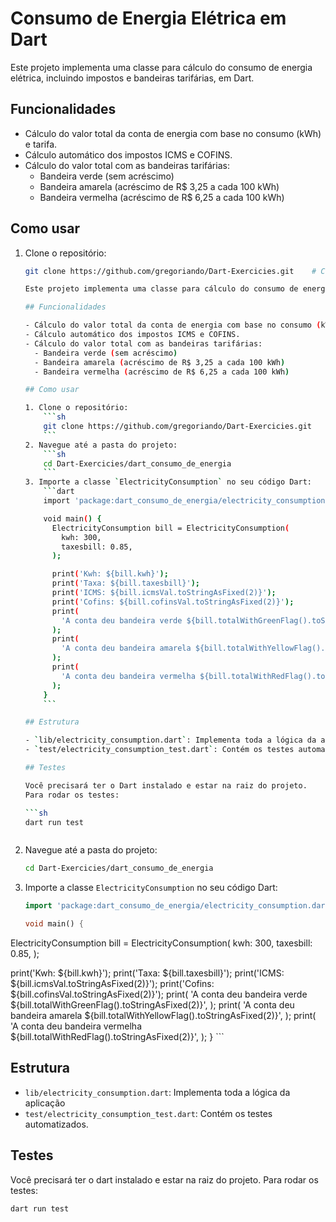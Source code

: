 # Consumo de Energia Elétrica em Dart

Este projeto implementa uma classe para cálculo do consumo de energia elétrica, incluindo impostos e bandeiras tarifárias, em Dart.

## Funcionalidades

- Cálculo do valor total da conta de energia com base no consumo (kWh) e tarifa.
- Cálculo automático dos impostos ICMS e COFINS.
- Cálculo do valor total com as bandeiras tarifárias:
  - Bandeira verde (sem acréscimo)
  - Bandeira amarela (acréscimo de R$ 3,25 a cada 100 kWh)
  - Bandeira vermelha (acréscimo de R$ 6,25 a cada 100 kWh)

## Como usar

1. Clone o repositório:
    ```sh
    git clone https://github.com/gregoriando/Dart-Exercicies.git    # Consumo de Energia Elétrica em Dart
    
    Este projeto implementa uma classe para cálculo do consumo de energia elétrica, incluindo impostos e bandeiras tarifárias, em Dart.
    
    ## Funcionalidades
    
    - Cálculo do valor total da conta de energia com base no consumo (kWh) e tarifa.
    - Cálculo automático dos impostos ICMS e COFINS.
    - Cálculo do valor total com as bandeiras tarifárias:
      - Bandeira verde (sem acréscimo)
      - Bandeira amarela (acréscimo de R$ 3,25 a cada 100 kWh)
      - Bandeira vermelha (acréscimo de R$ 6,25 a cada 100 kWh)
    
    ## Como usar
    
    1. Clone o repositório:
        ```sh
        git clone https://github.com/gregoriando/Dart-Exercicies.git
        ```
    2. Navegue até a pasta do projeto:
        ```sh
        cd Dart-Exercicies/dart_consumo_de_energia
        ```
    3. Importe a classe `ElectricityConsumption` no seu código Dart:
        ```dart
        import 'package:dart_consumo_de_energia/electricity_consumption.dart';
    
        void main() {
          ElectricityConsumption bill = ElectricityConsumption(
            kwh: 300,
            taxesbill: 0.85,
          );
    
          print('Kwh: ${bill.kwh}');
          print('Taxa: ${bill.taxesbill}');
          print('ICMS: ${bill.icmsVal.toStringAsFixed(2)}');
          print('Cofins: ${bill.cofinsVal.toStringAsFixed(2)}');
          print(
            'A conta deu bandeira verde ${bill.totalWithGreenFlag().toStringAsFixed(2)}',
          );
          print(
            'A conta deu bandeira amarela ${bill.totalWithYellowFlag().toStringAsFixed(2)}',
          );
          print(
            'A conta deu bandeira vermelha ${bill.totalWithRedFlag().toStringAsFixed(2)}',
          );
        }
        ```
    
    ## Estrutura
    
    - `lib/electricity_consumption.dart`: Implementa toda a lógica da aplicação
    - `test/electricity_consumption_test.dart`: Contém os testes automatizados.
    
    ## Testes
    
    Você precisará ter o Dart instalado e estar na raiz do projeto.
    Para rodar os testes:
    
    ```sh
    dart run test
    ```
    ```
2. Navegue até a pasta do projeto:
    ```sh
    cd Dart-Exercicies/dart_consumo_de_energia
    ```
3. Importe a classe `ElectricityConsumption` no seu código Dart:
    ```dart
    import 'package:dart_consumo_de_energia/electricity_consumption.dart';

    void main() {
  ElectricityConsumption bill = ElectricityConsumption(
    kwh: 300,
    taxesbill: 0.85,
  );

  print('Kwh: ${bill.kwh}');
  print('Taxa: ${bill.taxesbill}');
  print('ICMS: ${bill.icmsVal.toStringAsFixed(2)}');
  print('Cofins: ${bill.cofinsVal.toStringAsFixed(2)}');
  print(
    'A conta deu bandeira verde ${bill.totalWithGreenFlag().toStringAsFixed(2)}',
  );
  print(
    'A conta deu bandeira amarela ${bill.totalWithYellowFlag().toStringAsFixed(2)}',
  );
  print(
    'A conta deu bandeira vermelha ${bill.totalWithRedFlag().toStringAsFixed(2)}',
  );
}
    ```

## Estrutura

- `lib/electricity_consumption.dart`: Implementa toda a lógica da aplicação
- `test/electricity_consumption_test.dart`: Contém os testes automatizados.

## Testes

Você precisará ter o dart instalado e estar na raiz do projeto.
Para rodar os testes:

```sh
dart run test
```